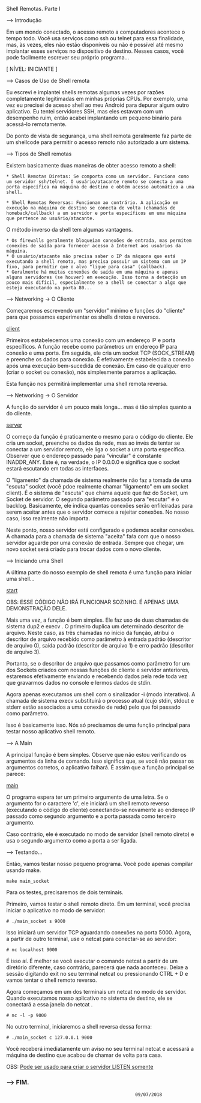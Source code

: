 Shell Remotas. Parte I

--> Introdução 
	
Em um mondo conectado, o acesso remoto a computadores acontece o tempo todo. Você usa serviços como ssh ou telnet para essa finalidade, mas, às vezes, eles não estão disponíveis ou não é possível até mesmo implantar esses serviços no dispositivo de destino. Nesses casos, você pode facilmente escrever seu próprio programa...

[ NÍVEL: INICIANTE ]

--> Casos de Uso de Shell remota

Eu escrevi e implantei shells remotas algumas vezes por razões completamente legítimadas em minhas próprias CPUs. Por exemplo, uma vez eu precisei de acesso shell ao meu Android para depurar algum outro aplicativo. Eu tentei servidores SSH, mas eles estavam com um desempenho ruim, então acabei implantando um pequeno binário para acessá-lo remotamente.

Do ponto de vista de segurança, uma shell remota geralmente faz parte de um shellcode para permitir o acesso remoto não autorizado a um sistema.

--> Tipos de Shell remotas

Existem basicamente duas maneiras de obter acesso remoto a shell:

	* Shell Remotas Diretas: Se comporta como um servidor. Funciona como um servidor ssh/telnet. O usuário/atacante remoto se conecta a uma porta específica na máquina de destino e obtém acesso automático a uma shell.

	* Shell Remotas Reversas: Funcionam ao contrário. A aplicação em execução na máquina de destino se conecta de volta (chamadas de homeback/callback) a um servidor e porta específicos em uma máquina que pertence ao usuário/atacante.

O método inverso da shell tem algumas vantagens.
	
	* Os firewalls geralmente bloqueiam conexões de entrada, mas permitem conexões de saída para fornecer acesso à Internet aos usuários da máquina.
	* O usuário/atacante não precisa saber o IP da máquona que está executando a shell remota, mas precisa possuir um sistema com um IP fixo, para permitir que o alvo "ligue para casa" (callback).
	* Geralmente há muitas conexões de saída em uma máquina e apenas alguns servidores (se houver) em execução. Isso torna a detecção um pouco mais difícil, especialmente se a shell se conectar a algo que esteja executando na porta 80...


--> Networking -> O Cliente

Começaremos escrevendo um "servidor" mínimo e funções do "cliente" para que possamos experimentar os shells diretos e reversos. 

<a href="https://github.com/carloserocha/Exploits/blob/master/main_socket.c#L7">client</a><br>

Primeiros estabelecemos uma conexão com um endereço IP e porta específicos. A função recebe como parâmetros um endereço IP para conexão e uma porta. Em seguida, ele cria um socket TCP (SOCK_STREAM) e preenche os dados para conexão. É efetivamente estabelecida a conexão após uma execução bem-sucedida de conexão. Em caso de qualquer erro (criar o socket ou conexão), nós simplesmente paramos a aplicação.

Esta função nos permitirá implementar uma shell remota reversa.

--> Networking -> O Servidor

A função do servidor é um pouco mais longa... mas é tão simples quanto a do cliente. 

<a href="https://github.com/carloserocha/Exploits/blob/master/main_socket.c#L24">server</a><br />

O começo da função é praticamente o mesmo para o código do cliente. Ele cria um socket, preenche os dados da rede, mas ao invés de tentar se conectar a um servidor remoto, ele liga o socket a uma porta específica. Observer que o endereço passado para "vincular" é constante INADDR_ANY. Este é, na verdade, o IP 0.0.0.0 e significa que o socket estará escutando em todas as interfaces.

O "ligamento" da chamada de sistema realmente não faz a tomada de uma "escuta" socket (você pdoe realmente chamar "ligamento" em um socket client). É o sistema de "escuta" que chama aquele que faz do Socket, um Socket de servidor. O segundo parâmetro passado para "escutar" é o backlog. Basicamente, ele indica quantas conexões serão enfileiradas para serem aceitar antes que o servidor comece a rejeitar conexões. No nosso caso, isso realmente não importa.

Neste ponto, nosso servidor está configurado e podemos aceitar conexões. A chamada para a chamada de sistema "aceita" faŕa com que o nosso servidor aguarde por uma conexão de entrada. Sempre que chegar, um novo socket será criado para trocar dados com o novo cliente.

--> Iniciando uma Shell

A última parte do nosso exemplo de shell remota é uma função para iniciar uma shell...

<a href="https://github.com/carloserocha/Exploits/blob/master/main_socket.c#L54">start</a><br />

OBS: ESSE CÓDIGO NÃO IRÁ FUNCIONAR SOZINHO. É APENAS UMA DEMONSTRAÇÃO DELE.

Mais uma vez, a função é bem simples. Ele faz uso de duas chamadas de sistema dup2 e execv . O primeiro duplica um determinado descritor de arquivo. Neste caso, as três chamadas no início da função, atribui o descritor de arquivo recebido como parâmetro à entrada padrão (descritor de arquivo 0), saída padrão (descritor de arquivo 1) e erro padrão (descritor de arquivo 3).

Portanto, se o descritor de arquivo que passamos como parâmetro for um dos Sockets criados com nossas funções de cliente e servidor anteriores, estaremos efetivamente enviando e recebendo dados pela rede toda vez que gravarmos dados no console e lermos dados de stdin.

Agora apenas executamos um shell com o sinalizador -i (modo interativo). A chamada de sistema execv substituirá o processo atual (cujo stdin, stdout e stderr estão associados a uma conexão de rede) pelo que foi passado como parâmetro.

Isso é basicamente isso. Nós só precisamos de uma função principal para testar nosso aplicativo shell remoto.

--> A Main

A principal função é bem simples. Observe que não estou verificando os argumentos da linha de comando. Isso significa que, se você não passar os argumentos corretos, o aplicativo falhará. É assim que a função principal se parece:

<a href="https://github.com/carloserocha/Exploits/blob/master/main_socket.c#L71">main</a><br />

O programa espera ter um primeiro argumento de uma letra. Se o argumento for o caractere 'c', ele iniciará um shell remoto reverso (executando o código do cliente) conectando-se novamente ao endereço IP passado como segundo argumento e a porta passada como terceiro argumento.

Caso contrário, ele é executado no modo de servidor (shell remoto direto) e usa o segundo argumento como a porta a ser ligada.

--> Testando...

Então, vamos testar nosso pequeno programa. Você pode apenas compilar usando make.

	make main_socket

Para os testes, precisaremos de dois terminais.

Primeiro, vamos testar o shell remoto direto. Em um terminal, você precisa iniciar o aplicativo no modo de servidor:

	# ./main_socket s 9000

Isso iniciará um servidor TCP aguardando conexões na porta 5000. Agora, a partir de outro terminal, use o netcat para conectar-se ao servidor:

	# nc localhost 9000

É isso aí. É melhor se você executar o comando netcat a partir de um diretório diferente, caso contrário, parecerá que nada aconteceu.
Deixe a sessão digitando exit no seu terminal netcat ou pressionando CTRL + D e vamos tentar o shell remoto reverso.

Agora começamos em um dos terminais um netcat no modo de servidor. Quando executamos nosso aplicativo no sistema de destino, ele se conectará a essa janela do netcat .

	# nc -l -p 9000

No outro terminal, iniciaremos a shell reversa dessa forma:

	# ./main_socket c 127.0.0.1 9000

Você receberá imediatamente um aviso no seu terminal netcat e acessará a máquina de destino que acabou de chamar de volta para casa.


OBS: <a href="https://github.com/carloserocha/Exploits/blob/master/shell_remote.c">Pode ser usado para criar o servidor LISTEN somente</a><br />
 <h3>--> FIM.</h3>

													09/07/2018


